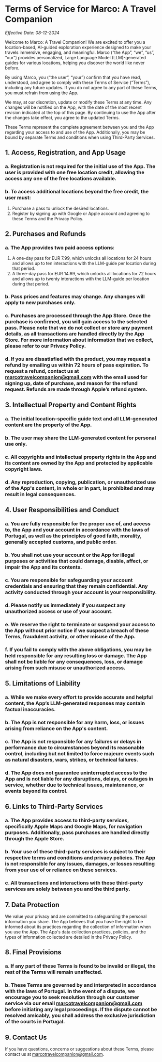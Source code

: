 # Terms of Service for Marco: A Travel Companion

*Effective Date: 08-12-2024*

Welcome to Marco: A Travel Companion! We are excited to offer you a location-based, AI-guided exploration experience designed to make your travels immersive, engaging, and meaningful. Marco (“the App”, “we”, “us”, “our”) provides personalized, Large Language Model (LLM)-generated guides for various locations, helping you discover the world like never before.

By using Marco, you (“the user”, “your”) confirm that you have read, understood, and agree to comply with these Terms of Service (“Terms”), including any future updates. If you do not agree to any part of these Terms, you must refrain from using the App.

We may, at our discretion, update or modify these Terms at any time. Any changes will be notified on the App, with the date of the most recent revision indicated at the top of this page. By continuing to use the App after the changes take effect, you agree to the updated Terms.

These Terms represent the complete agreement between you and the App regarding your access to and use of the App. Additionally, you may be bound by separate Terms and conditions when using Third-Party Services.

## 1. Access, Registration, and App Usage
### a. Registration is not required for the initial use of the App. The user is provided with one free location credit, allowing the access any one of the free locations available.
### b. To access additional locations beyond the free credit, the user must:
1. Purchase a pass to unlock the desired locations.
2. Register by signing up with Google or Apple account and agreeing to these Terms and the Privacy Policy.


## 2. Purchases and Refunds
### a. The App provides two paid access options:
1. A one-day pass for EUR 7.99, which unlocks all locations for 24 hours and allows up to ten interactions with the LLM-guide per location during that period.
2. A three-day pass for EUR 14.99, which unlocks all locations for 72 hours and allows up to twenty interactions with the LLM-guide per location during that period.
### b. Pass prices and features may change. Any changes will apply to new purchases only.
### c. Purchases are processed through the App Store. Once the purchase is confirmed, you will gain access to the selected pass. Please note that we do not collect or store any payment details, as all transactions are handled directly by the App Store. For more information about information that we collect, please refer to our Privacy Policy.
### d. If you are dissatisfied with the product, you may request a refund by emailing us within 72 hours of pass expiration. To request a refund, contact us at marcotravelcompanion@gmail.com with the email used for signing up, date of purchase, and reason for the refund request. Refunds are made through Apple’s refund system.


## 3. Intellectual Property and Content Rights
### a. The initial location-specific guide text and all LLM-generated content are the property of the App.
### b. The user may share the LLM-generated content for personal use only.
### c. All copyrights and intellectual property rights in the App and its content are owned by the App and protected by applicable copyright laws.
### d. Any reproduction, copying, publication, or unauthorized use of the App's content, in whole or in part, is prohibited and may result in legal consequences.


## 4. User Responsibilities and Conduct
### a. You are fully responsible for the proper use of, and access to, the App and your account in accordance with the laws of Portugal, as well as the principles of good faith, morality, generally accepted customs, and public order.
### b. You shall not use your account or the App for illegal purposes or activities that could damage, disable, affect, or impair the App and its contents.
### c. You are responsible for safeguarding your account credentials and ensuring that they remain confidential. Any activity conducted through your account is your responsibility.
### d. Please notify us immediately if you suspect any unauthorized access or use of your account.
### e. We reserve the right to terminate or suspend your access to the App without prior notice if we suspect a breach of these Terms, fraudulent activity, or other misuse of the App.
### f. If you fail to comply with the above obligations, you may be held responsible for any resulting loss or damage. The App shall not be liable for any consequences, loss, or damage arising from such misuse or unauthorized access.


## 5. Limitations of Liability
### a. While we make every effort to provide accurate and helpful content, the App’s LLM-generated responses may contain factual inaccuracies.
### b. The App is not responsible for any harm, loss, or issues arising from reliance on the App's content.
### c. The App is not responsible for any failures or delays in performance due to circumstances beyond its reasonable control, including but not limited to force majeure events such as natural disasters, wars, strikes, or technical failures.
### d. The App does not guarantee uninterrupted access to the App and is not liable for any disruptions, delays, or outages in service, whether due to technical issues, maintenance, or events beyond its control.


## 6. Links to Third-Party Services
### a. The App provides access to third-party services, specifically Apple Maps and Google Maps, for navigation purposes. Additionally, pass purchases are handled directly through the Apple Store.
### b. Your use of these third-party services is subject to their respective terms and conditions and privacy policies. The App is not responsible for any issues, damages, or losses resulting from your use of or reliance on these services.
### c. All transactions and interactions with these third-party services are solely between you and the third party.


## 7. Data Protection
We value your privacy and are committed to safeguarding the personal information you share. The App believes that you have the right to be informed about its practices regarding the collection of information when you use the App. The App's data collection practices, policies, and the types of information collected are detailed in the Privacy Policy.


## 8. Final Provisions
### a. If any part of these Terms is found to be invalid or illegal, the rest of the Terms will remain unaffected. 
### b. These Terms are governed by and interpreted in accordance with the laws of Portugal. In the event of a dispute, we encourage you to seek resolution through our customer service via our email marcotravelcompanion@gmail.com before initiating any legal proceedings. If the dispute cannot be resolved amicably, you shall address the exclusive jurisdiction of the courts in Portugal.


## 9. Contact Us
If you have questions, concerns or suggestions about these Terms, please contact us at marcotravelcompanion@gmail.com.
